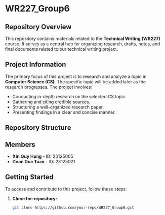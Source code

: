 # WR227_Group6

## Repository Overview

This repository contains materials related to the **Technical Writing (WR227)** course. It serves as a central hub for organizing research, drafts, notes, and final documents related to our technical writing project.

## Project Information

The primary focus of this project is to research and analyze a topic in **Computer Science (CS)**. The specific topic will be added later as the research progresses. The project involves:
- Conducting in-depth research on the selected CS topic.
- Gathering and citing credible sources.
- Structuring a well-organized research paper.
- Presenting findings in a clear and concise manner.

## Repository Structure

## Members

- **Xin Quy Hung** - ID: 23125005
- **Doan Duc Tuan** - ID: 23125021

## Getting Started

To access and contribute to this project, follow these steps:

1. **Clone the repository:**
   ```bash
   git clone https://github.com/your-repo/WR227_Group6.git
